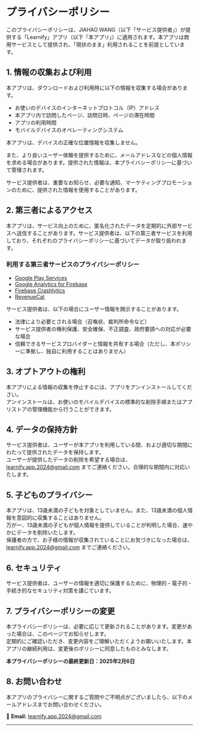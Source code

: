 # プライバシーポリシー

このプライバシーポリシーは、JIAHAO WANG（以下「サービス提供者」）が提供する「Learnify」アプリ（以下「本アプリ」）に適用されます。本アプリは商用サービスとして提供され、「現状のまま」利用されることを前提としています。

## 1. 情報の収集および利用

本アプリは、ダウンロードおよび利用時に以下の情報を収集する場合があります。

- お使いのデバイスのインターネットプロトコル（IP）アドレス  
- 本アプリ内で訪問したページ、訪問日時、ページの滞在時間  
- アプリの利用時間  
- モバイルデバイスのオペレーティングシステム  

本アプリは、デバイスの正確な位置情報を収集しません。  

また、より良いユーザー体験を提供するために、メールアドレスなどの個人情報を求める場合があります。提供された情報は、本プライバシーポリシーに基づいて管理されます。  

サービス提供者は、重要なお知らせ、必要な通知、マーケティングプロモーションのために、提供された情報を使用することがあります。

## 2. 第三者によるアクセス

本アプリは、サービス向上のために、匿名化されたデータを定期的に外部サービスへ送信することがあります。サービス提供者は、以下の第三者サービスを利用しており、それぞれのプライバシーポリシーに基づいてデータが取り扱われます。

### 利用する第三者サービスのプライバシーポリシー  
- [Google Play Services](https://policies.google.com/privacy)  
- [Google Analytics for Firebase](https://firebase.google.com/policies/analytics)  
- [Firebase Crashlytics](https://firebase.google.com/terms/crashlytics)  
- [RevenueCat](https://www.revenuecat.com/privacy)  

サービス提供者は、以下の場合にユーザー情報を開示することがあります。

- 法律により必要とされる場合（召喚状、裁判所命令など）  
- サービス提供者の権利保護、安全確保、不正調査、政府要請への対応が必要な場合  
- 信頼できるサービスプロバイダーと情報を共有する場合（ただし、本ポリシーに準拠し、独自に利用することはありません）  

## 3. オプトアウトの権利

本アプリによる情報の収集を停止するには、アプリをアンインストールしてください。  
アンインストールは、お使いのモバイルデバイスの標準的な削除手順またはアプリストアの管理機能から行うことができます。

## 4. データの保持方針

サービス提供者は、ユーザーが本アプリを利用している間、および適切な期間にわたって提供されたデータを保持します。  
ユーザーが提供したデータの削除を希望する場合は、[learnify.app.2024@gmail.com](mailto:learnify.app.2024@gmail.com) までご連絡ください。合理的な期間内に対応いたします。

## 5. 子どものプライバシー

本アプリは、13歳未満の子どもを対象としていません。また、13歳未満の個人情報を意図的に収集することはありません。  
万が一、13歳未満の子どもが個人情報を提供していることが判明した場合、速やかにデータを削除いたします。  
保護者の方で、お子様の情報が収集されていることにお気づきになった場合は、[learnify.app.2024@gmail.com](mailto:learnify.app.2024@gmail.com) までご連絡ください。

## 6. セキュリティ

サービス提供者は、ユーザーの情報を適切に保護するために、物理的・電子的・手続き的なセキュリティ対策を講じています。

## 7. プライバシーポリシーの変更

本プライバシーポリシーは、必要に応じて更新されることがあります。変更があった場合は、このページでお知らせします。  
定期的にご確認いただき、変更内容をご理解いただくようお願いいたします。本アプリの継続利用は、変更後のポリシーに同意したものとみなします。

**本プライバシーポリシーの最終更新日：2025年2月6日**

## 8. お問い合わせ

本アプリのプライバシーに関するご質問やご不明点がございましたら、以下のメールアドレスまでお問い合わせください。  

📩 **Email:** [learnify.app.2024@gmail.com](mailto:learnify.app.2024@gmail.com)

---
